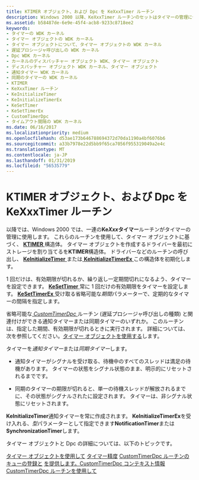 ```yaml
---
title: KTIMER オブジェクト、および Dpc を KeXxxTimer ルーチン
description: Windows 2000 以降、KeXxxTimer ルーチンのセットはタイマーの管理に使用できます。
ms.assetid: b58487de-6e9e-45f4-acb8-9233c8718ee2
keywords:
- タイマーの WDK カーネル
- タイマー オブジェクトの WDK カーネル
- タイマー オブジェクトについて、タイマー オブジェクトの WDK カーネル
- 遅延プロシージャ呼び出しの WDK カーネル
- Dpc WDK カーネル
- カーネルのディスパッチャー オブジェクト WDK、タイマー オブジェクト
- ディスパッチャー オブジェクト WDK カーネル、タイマー オブジェクト
- 通知タイマー WDK カーネル
- 同期のタイマーの WDK カーネル
- KTIMER
- KeXxxTimer ルーチン
- KeInitializeTimer
- KeInitializeTimerEx
- KeSetTimer
- KeSetTimerEx
- CustomTimerDpc
- タイムアウト間隔の WDK カーネル
ms.date: 06/16/2017
ms.localizationpriority: medium
ms.openlocfilehash: d53ae173b646788694372d70da1190a4bf6076b6
ms.sourcegitcommit: a33b7978e22d5bb9f65ca7056f955319049a2e4c
ms.translationtype: MT
ms.contentlocale: ja-JP
ms.lasthandoff: 01/31/2019
ms.locfileid: "56535779"
---
```

# <a name="kexxxtimer-routines-ktimer-objects-and-dpcs"></a>KTIMER オブジェクト、および Dpc を KeXxxTimer ルーチン


以降では、Windows 2000 では、一連の**Ke*Xxx*タイマー**ルーチンがタイマーの管理に使用します。 これらのルーチンを使用して、タイマー オブジェクトに基づく、 [ **KTIMER** ](https://msdn.microsoft.com/library/windows/hardware/ff554250)構造体。 タイマー オブジェクトを作成するドライバーを最初にストレージを割り当てるを**KTIMER**構造体。 ドライバーなどのルーチンの呼び出し、 [ **KeInitializeTimer** ](https://msdn.microsoft.com/library/windows/hardware/ff552168)または[ **KeInitializeTimerEx** ](https://msdn.microsoft.com/library/windows/hardware/ff552173)この構造体を初期化します。




1 回だけは、有効期限が切れるか、繰り返し一定期間切れになるよう、タイマーを設定できます。 [**KeSetTimer** ](https://msdn.microsoft.com/library/windows/hardware/ff553286)常に 1 回だけの有効期限をタイマーを設定します。 [**KeSetTimerEx** ](https://msdn.microsoft.com/library/windows/hardware/ff553292)受け取る省略可能な*期間*パラメーターで、定期的なタイマーの間隔を指定します。

省略可能な[ *CustomTimerDpc* ](https://msdn.microsoft.com/library/windows/hardware/ff542983)ルーチン (遅延プロシージャ呼び出しの種類) と関連付けができる通知タイマーまたは同期タイマーのいずれか。 このルーチンは、指定した期間、有効期限が切れるときに実行されます。 詳細については、次を参照してください。[タイマー オブジェクトを使用する](using-timer-objects.md)します。

タイマーを*通知タイマー*または*同期タイマー*します。

-   通知タイマーがシグナルを受け取る、待機中のすべてのスレッドは満足の待機があります。 タイマーの状態をシグナル状態のまま、明示的にリセットされるまでです。

-   同期のタイマーの期限が切れると、単一の待機スレッドが解放されるまでに、その状態がシグナルされたに設定されます。 タイマーは、非シグナル状態にリセットされます。

**KeInitializeTimer**通知タイマーを常に作成されます。 **KeInitializeTimerEx**を受け入れる、*型*パラメーターとして指定できます**NotificationTimer**または**SynchronizationTimer**します。

タイマー オブジェクトと Dpc の詳細については、以下のトピックです。

[タイマー オブジェクトを使用して](using-timer-objects.md)
[タイマー精度](timer-accuracy.md)
[CustomTimerDpc ルーチンのキューの登録と](registering-and-queuing-a-customtimerdpc-routine.md)
[を提供します。CustomTimerDpc コンテキスト情報](providing-customtimerdpc-context-information.md)
[CustomTimerDpc ルーチンを使用して](using-a-customtimerdpc-routine.md)
 

 




